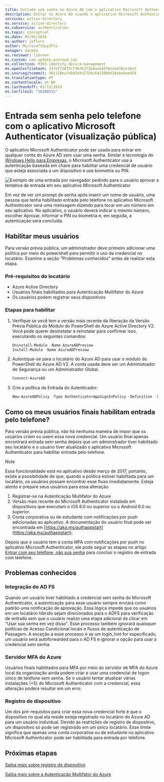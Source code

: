 ```yaml
---
title: Entrada sem senha no Azure AD com o aplicativo Microsoft Authenticator (versão prévia)
description: Entrar no Azure AD usando o aplicativo Microsoft Authenticator sem usar sua senha (versão prévia pública)
services: active-directory
ms.service: active-directory
ms.subservice: authentication
ms.topic: conceptual
ms.date: 02/01/2019
ms.author: joflore
author: MicrosoftGuyJFlo
manager: daveba
ms.reviewer: librown
ms.custom: seo-update-azuread-jan
ms.collection: M365-identity-device-management
ms.openlocfilehash: 247e772873cf467b371b4aea45f8ceb43bce16e3
ms.sourcegitcommit: 301128ea7d883d432720c64238b0d28ebe9aed59
ms.translationtype: HT
ms.contentlocale: pt-BR
ms.lasthandoff: 02/13/2019
ms.locfileid: "56180515"
---
```

# <a name="password-less-phone-sign-in-with-the-microsoft-authenticator-app-public-preview"></a>Entrada sem senha pelo telefone com o aplicativo Microsoft Authenticator (visualização pública)

O aplicativo Microsoft Authenticator pode ser usado para entrar em qualquer conta do Azure AD sem usar uma senha. Similar à tecnologia do [Windows Hello para Empresas](/windows/security/identity-protection/hello-for-business/hello-identity-verification), o Microsoft Authenticator usa a autenticação baseada em chave para habilitar uma credencial de usuário que esteja associada a um dispositivo e use biometria ou PIN.

![Exemplo de uma entrada por navegador pedindo para o usuário aprovar a tentativa de entrada em seu aplicativo Microsoft Authenticator](./media/howto-authentication-phone-sign-in/phone-sign-in-microsoft-authenticator-app.png)

Em vez de ver um prompt de senha após inserir um nome de usuário, uma pessoa que tenha habilitado entrada pelo telefone no aplicativo Microsoft Authenticator verá uma mensagem dizendo para tocar em um número em seu aplicativo. No aplicativo, o usuário deverá indicar o mesmo número, escolher Aprovar, informar o PIN ou biometria e, em seguida, a autenticação será concluída.

## <a name="enable-my-users"></a>Habilitar meus usuários

Para versão prévia pública, um administrador deve primeiro adicionar uma política por meio do powershell para permitir o uso da credencial no locatário. Examine a seção "Problemas conhecidos" antes de realizar esta etapa.

### <a name="tenant-prerequisites"></a>Pré-requisitos do locatário

* Azure Active Directory
* Usuários finais habilitados para Autenticação Multifator do Azure
* Os usuários podem registrar seus dispositivos

### <a name="steps-to-enable"></a>Etapas para habilitar

1. Verifique se você tem a versão mais recente da liberação da Versão Prévia Pública do Módulo do PowerShell do Azure Active Directory V2. Você pode querer desinstalar e reinstalar para confirmar isso, executando os seguintes comandos:
    ```powershell
    Uninstall-Module -Name AzureADPreview
    Install-Module -Name AzureADPreview
    ```

2. Autentique-se para o locatário do Azure AD para usar o módulo do PowerShell do Azure AD V2. A conta usada deve ser um Administrador de Segurança ou um Administrador Global.
    ```powershell
    Connect-AzureAD
    ```

3. Crie a política de Entrada do Autenticador:
    ```powershell
    New-AzureADPolicy -Type AuthenticatorAppSignInPolicy -Definition '{"AuthenticatorAppSignInPolicy":{"Enabled":true}}' -isOrganizationDefault $true -DisplayName AuthenticatorAppSignIn
    ```

## <a name="how-do-my-end-users-enable-phone-sign-in"></a>Como os meus usuários finais habilitam entrada pelo telefone?

Para versão prévia pública, não há nenhuma maneira de impor que os usuários criem ou usem essa nova credencial. Um usuário final apenas encontrará entrada sem senha depois que um administrador tiver habilitado seu locatário e o usuário tiver atualizado o aplicativo Microsoft Authenticator para habilitar entrada pelo telefone.

> [!NOTE]
> Essa funcionalidade está no aplicativo desde março de 2017, portanto, existe a possibilidade de que, quando a política estiver habilitada para um locatário, os usuários possam encontrar esse fluxo imediatamente. Esteja atento e prepare seus usuários para essa alteração.
>

1. Registrar-se na Autenticação Multifator do Azure
1. Versão mais recente do Microsoft Authenticator instalada em dispositivos que executam o iOS 8.0 ou superior ou o Android 6.0 ou superior.
1. Conta corporativa ou de estudante com notificações por push adicionadas ao aplicativo. A documentação do usuário final pode ser encontrada em [https://aka.ms/authappstart](https://aka.ms/authappstart).

Depois que o usuário tem a conta MFA com notificações por push no aplicativo Microsoft Authenticator, ele pode seguir as etapas no artigo [Entrar com seu telefone, não sua senha](../user-help/microsoft-authenticator-app-phone-signin-faq.md) para concluir o registro de entrada com telefone.

## <a name="known-issues"></a>Problemas conhecidos

### <a name="ad-fs-integration"></a>Integração do AD FS

Quando um usuário tiver habilitado a credencial sem senha do Microsoft Authenticator, a autenticação para esse usuário sempre enviará como padrão uma notificação de aprovação. Essa lógica impede que os usuários em um locatário híbrido sejam direcionados para o ADFS para verificação de entrada sem que o usuário realize uma etapa adicional de clicar em "Usar sua senha em vez disso". Esse processo também ignorará quaisquer políticas de Acesso Condicional locais e fluxos de autenticação de Passagem. A exceção a esse processo é se um login_hint for especificado, um usuário será autoforwarded para o AD FS e ignorar a opção para usar a credencial sem senha.

### <a name="azure-mfa-server"></a>Servidor MFA do Azure

Usuários finais habilitados para MFA por meio do servidor de MFA do Azure local da organização ainda podem criar e usar uma credencial de logon único de telefone sem senha. Se o usuário tentar atualizar várias instalações (+5) do Microsoft Authenticator com a credencial, essa alteração poderá resultar em um erro.  

### <a name="device-registration"></a>Registro de dispositivo

Um dos pré-requisitos para criar essa nova credencial forte é que o dispositivo no qual ela reside esteja registrado no locatário do Azure AD para um usuário individual. Devido às restrições de registro de dispositivo, um dispositivo só pode ser registrado em um único locatário. Esse limite significa que apenas uma conta corporativa ou de estudante no aplicativo Microsoft Authenticator pode ser habilitada para entrada por telefone.

## <a name="next-steps"></a>Próximas etapas

[Saiba mais sobre registro de dispositivo](../devices/overview.md#getting-devices-under-the-control-of-azure-ad)

[Saiba mais sobre a Autenticação Multifator do Azure](../authentication/howto-mfa-getstarted.md)
